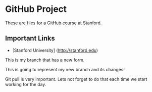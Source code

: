 GitHub Project
==========================

These are files for a GitHub course at Stanford.

Important Links
--------------------------
* [Stanford University] (http://stanford.edu)

This is my branch that has a new form.

This is going to represent my new branch and its changes!

Git pull is very important. Lets not forget to do that each time we start working for the day.